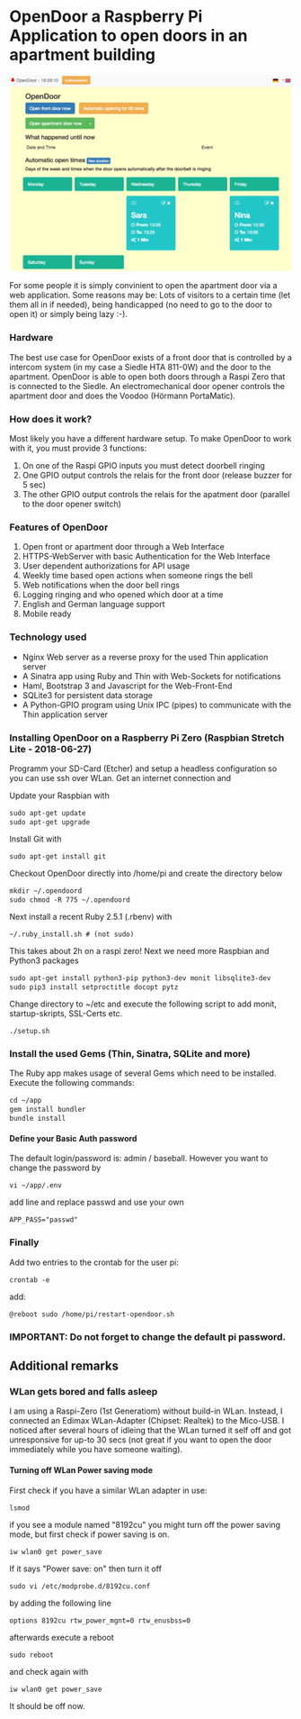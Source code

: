 # OpenDoor a Raspberry Pi Application to open doors in an apartment building

<img src="/screenshot/opendoor.png" width="800">

For some people it is simply convinient to open the apartment door via a web application. Some reasons may be: Lots of visitors to a certain time (let them all in if needed), being handicapped (no need to go to the door to open it) or simply being lazy :-).

### Hardware

The best use case for OpenDoor exists of a front door that is controlled by a intercom system (in my case a Siedle HTA 811-0W) and the door to the apartment. OpenDoor is able to open both doors through a Raspi Zero that is connected to the Siedle. An electromechanical door opener controls the apartment door and does the Voodoo (Hörmann PortaMatic).

### How does it work?

Most likely you have a different hardware setup. To make OpenDoor to work with it, you must provide 3 functions:

1. On one of the Raspi GPIO inputs you must detect doorbell ringing
2. One GPIO output controls the relais for the front door (release buzzer for 5 sec)
3. The other GPIO output controls the relais for the apatment door (parallel to the door opener switch)

### Features of OpenDoor

1. Open front or apartment door through a Web Interface
2. HTTPS-WebServer with basic Authentication for the Web Interface
3. User dependent authorizations for API usage
4. Weekly time based open actions when someone rings the bell
5. Web notifications when the door bell rings
6. Logging ringing and who opened which door at a time
7. English and German language support
8. Mobile ready

### Technology used

- Nginx Web server as a reverse proxy for the used Thin application server
- A Sinatra app using Ruby and Thin with Web-Sockets for notifications
- Haml, Bootstrap 3 and Javascript for the Web-Front-End
- SQLite3 for persistent data storage
- A Python-GPIO program using Unix IPC (pipes) to communicate with the
  Thin application server

### Installing OpenDoor on a Raspberry Pi Zero (Raspbian Stretch Lite - 2018-06-27)

Programm your SD-Card (Etcher) and setup a headless configuration so you can use
ssh over WLan. Get an internet connection and

Update your Raspbian with
```
sudo apt-get update
sudo apt-get upgrade
```
Install Git with
```
sudo apt-get install git
```
Checkout OpenDoor directly into /home/pi and create the directory below
```
mkdir ~/.opendoord
sudo chmod -R 775 ~/.opendoord
```
Next install a recent Ruby 2.5.1 (.rbenv) with 
```
~/.ruby_install.sh # (not sudo)
```
This takes about 2h on a raspi zero!
Next we need more Raspbian and Python3 packages
```
sudo apt-get install python3-pip python3-dev monit libsqlite3-dev
sudo pip3 install setproctitle docopt pytz
```
Change directory to ~/etc and execute the following script to add monit, startup-skripts, SSL-Certs etc.
```
./setup.sh
```

### Install the used Gems (Thin, Sinatra, SQLite and more)
The Ruby app makes usage of several Gems which need to be installed.
Execute the following commands:
```
cd ~/app
gem install bundler
bundle install
```
#### Define your Basic Auth password
The default login/password is: admin / baseball. However you want to change the password by
```
vi ~/app/.env
```
add line and replace passwd and use your own
```
APP_PASS="passwd"
```

### Finally
Add two entries to the crontab for the user pi:
```
crontab -e
```
add:
```
@reboot sudo /home/pi/restart-opendoor.sh
```
### IMPORTANT: Do not forget to change the default pi password.

## Additional remarks
### WLan gets bored and falls asleep
I am using a Raspi-Zero (1st Generatiom) without build-in WLan.
Instead, I connected an Edimax WLan-Adapter (Chipset: Realtek) to the
Mico-USB.
I noticed after several hours of idleing that the WLan turned it self off and got unresponsive for up-to 30 secs (not great if you want to open the door immediately while you have someone waiting).

#### Turning off WLan Power saving mode
First check if you have a similar WLan adapter in use:
```
lsmod
```
if you see a module named "8192cu" you might turn off the power saving mode,
but first check if power saving is on.
```
iw wlan0 get power_save
```
If it says "Power save: on" then turn it off
```
sudo vi /etc/modprobe.d/8192cu.conf
```
by adding the following line
```
options 8192cu rtw_power_mgnt=0 rtw_enusbss=0
```
afterwards execute a reboot
```
sudo reboot
```
and check again with
```
iw wlan0 get power_save
```
It should be off now.


